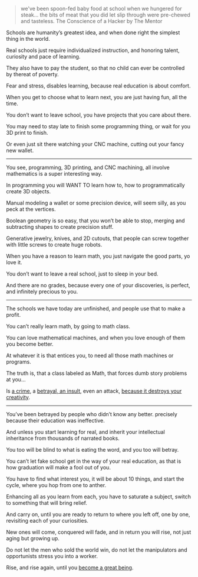 > we've been spoon-fed baby food at school when we hungered for steak...
> the bits of meat that you did let slip through were pre-chewed and tasteless.
> The Conscience of a Hacker by The Mentor

Schools are humanity’s greatest idea,
and when done right the simplest thing in the world.

Real schools just require individualized instruction,
and honoring talent, curiosity and pace of learning.

They also have to pay the student,
so that no child can ever be controlled by thereat of poverty.

Fear and stress, disables learning,
because real education is about comfort.

When you get to choose what to learn next,
you are just having fun, all the time.

You don’t want to leave school,
you have projects that you care about there.

You may need to stay late to finish some programming thing,
or wait for you 3D print to finish.

Or even just sit there watching your CNC machine,
cutting out your fancy new wallet.

---

You see, programming, 3D printing, and CNC machining,
all involve mathematics is a super interesting way.

In programming you will WANT TO learn how to,
how to programmatically create 3D objects.

Manual modeling a wallet or some precision device,
will seem silly, as you peck at the vertices.

Boolean geometry is so easy, that you won’t be able to stop,
merging and subtracting shapes to create precision stuff.

Generative jewelry, knives, and 2D cutouts,
that people can screw together with little screws to create huge robots.

When you have a reason to learn math,
you just navigate the good parts, yo love it.

You don’t want to leave a real school,
just to sleep in your bed.

And there are no grades, because every one of your discoveries,
is perfect, and infinitely precious to you.

---

The schools we have today are unfinished,
and people use that to make a profit.

You can’t really learn math,
by going to math class.

You can love mathematical machines,
and when you love enough of them you become better.

At whatever it is that entices you,
to need all those math machines or programs.

The truth is, that a class labeled as Math,
that forces dumb story problems at you…

Is [a crime][1], a [betrayal, an insult][2], even an attack,
[because it destroys your creativity][3].

---

You’ve been betrayed by people who didn’t know any better.
precisely because their education was ineffective.

And unless you start learning for real,
and inherit your intellectual inheritance from thousands of narrated books.

You too will be blind to what is eating the word,
and you too will betray.

You can’t let fake school get in the way of your real education,
as that is how graduation will make a fool out of you.

You have to find what interest you, it will be about 10 things,
and start the cycle, where you hop from one to anther.

Enhancing all as you learn from each,
you have to saturate a subject, switch to something that will bring relief.

And carry on, until you are ready to return to where you left off,
one by one, revisiting each of your curiosities.

New ones will come, conquered will fade,
and in return you will rise, not just aging but growing up.

Do not let the men who sold the world win,
do not let the manipulators and opportunists stress you into a worker.

Rise, and rise again,
until you [become a great being][4].

[1]: https://www.youtube.com/watch?v=fmoor8DwqW4
[2]: https://www.youtube.com/watch?v=sxyKNMrhEvY
[3]: https://www.youtube.com/results?search_query=Sir+Ken+Robinson
[4]: https://www.youtube.com/watch?v=k6_QUhUPrF4
